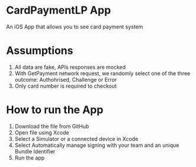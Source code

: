 # CardPaymentLP App
An iOS App that allows you to see card payment system

# Assumptions
1. All data are fake, APIs responses are mocked
2. With GetPayment network request, we randomly select one of the three outcome: Authohrised, Challenge or Error
3. Only card number is required to checkout

# How to run the App
1. Download the file from GitHub
2. Open file using Xcode
3. Select a Simulator or a connected device in Xcode
4. Select Automatically manage signing with your team and an unique Bundle Identifier
5. Run the app
